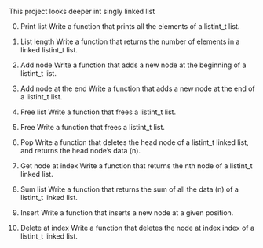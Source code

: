 This project looks deeper int singly linked list

0. Print list
Write a function that prints all the elements of a listint_t list.

1. List length
Write a function that returns the number of elements in a linked listint_t list.

2. Add node
Write a function that adds a new node at the beginning of a listint_t list.

3. Add node at the end
Write a function that adds a new node at the end of a listint_t list.

4. Free list
Write a function that frees a listint_t list.

5. Free
Write a function that frees a listint_t list.

6. Pop
Write a function that deletes the head node of a listint_t linked list, and returns the head node’s data (n).

7. Get node at index
Write a function that returns the nth node of a listint_t linked list.

8. Sum list
Write a function that returns the sum of all the data (n) of a listint_t linked list.

9. Insert
Write a function that inserts a new node at a given position.

10. Delete at index
Write a function that deletes the node at index index of a listint_t linked list.
